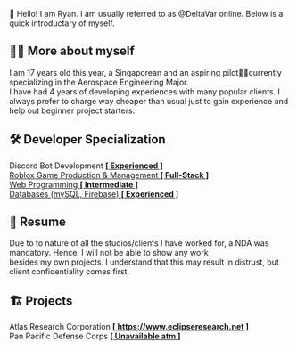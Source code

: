 👋 Hello! I am Ryan. I am usually referred to as @DeltaVar online. Below is a quick introductary of myself.
## 🙋‍♂️ More about myself
I am 17 years old this year, a Singaporean and an aspiring pilot🧑‍✈️currently specializing in the Aerospace Engineering Major.  \
I have had 4 years of developing experiences with many popular clients. I always prefer to charge way cheaper than usual just to gain experience and help out beginner project starters.
## 🛠️ Developer Specialization
Discord Bot Development <ins>**[ Experienced ]**  \
Roblox Game Production & Management <ins>**[ Full-Stack ]**  \
Web Programming <ins>**[ Intermediate ]**  \
Databases (mySQL, Firebase) <ins>**[ Experienced ]**
## 📝 Resume
Due to to nature of all the studios/clients I have worked for, a NDA was mandatory. Hence, I will not be able to show any work  \
besides my own projects. I understand that this may result in distrust, but client confidentiality comes first.
## 🏗️ Projects
Atlas Research Corporation <ins>**[ https://www.eclipseresearch.net ]**</ins>  \
Pan Pacific Defense Corps <ins>**[ Unavailable atm ]**</ins>

<!---
DeltaVar/DeltaVar is a ✨ special ✨ repository because its `README.md` (this file) appears on your GitHub profile.
You can click the Preview link to take a look at your changes.
--->
